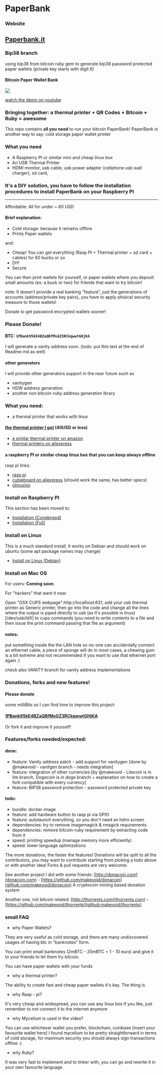 # PaperBank

### Website

## [Paperbank.it](http://paperbank.it)


### Bip38 branch

using bip38 from bitcoin ruby gem to generate bip38 password protected paper wallets (private key starts with digit 6)


#### Bitcoin Paper Wallet Bank


[![](http://uploads.makevoid.com/paperbank_final.png)](https://www.youtube.com/watch?v=CUM51acMHJY)

[watch the demo on youtube](https://www.youtube.com/watch?v=CUM51acMHJY)

### Bringing together: a thermal printer + QR Codes + Bitcoin + Ruby = awesome

This repo contains **all you need** to run your bitcoin PaperBank!
PaperBank is another way to say: cold storage paper wallet printer

### What you need

- A Raspberry PI or similar mini and cheap linux box
- An USB Thermal Printer
- HDMI monitor, usb cable, usb power adapter (cellphone usb wall charger), sd card,


### It's a DIY solution, you have to follow the installation procedures to install PaperBank on your Raspberry PI


---

Affordable: All for under ~ 60 USD

#### Brief explanation:

- Cold storage: because it remains offline
- Prints Paper wallets

and:

- Cheap! You can get everything (Rasp PI + Thermal printer + sd card + cables) for 60 bucks or so
- DIY
- Secure


You can then print wallets for yourself, or paper wallets where you deposit small amounts (ex: a buck or two) for friends that want to try bitcoin!

note: It doesn't provide a real banking "feature", just the generations of accounts (address/private key pairs), you have to apply phisical security measure to those wallets!

Donate to get password encrypted wallets sooner!


### Please Donate!

#### BTC: `1PBank95kE4BZaQBfMsGZ3RCkqwwtGHjKA`

I will generate a vanity address soon.
(todo: put this text at the end of Readme.md as well)





#### other generators

I will provide other generators support in the near future such as

- vanitygen
- HDW address generation
- another non bitcoin-ruby address generation lbrary



### What you need:

- a thermal printer that works with linux

#### [the thermal printer I got](http://www.aliexpress.com/item/Barcode-scanner-and-58mm-printer-USB-mini-thermal-receipt-printer-ticket-pos-portable-laser-printers-freeshipping/1544271573.html) (40USD or less)

- [a similar thermal printer on amazon](http://www.amazon.com/Imagestore-Brainydeal-SC9-2012-High-speed-Receipt/dp/B005HH2YVY/ref=sr_1_2?ie=UTF8&qid=1407576243&sr=8-2&keywords=thermal+printer)
- [thermal printers on aliexpress](http://www.aliexpress.com/wholesale?SearchText=thermal%20printer)

#### a raspberry PI or similar cheap linux box that you can keep always offline


rasp pi links:

- [rasp pi](http://www.element14.com/community/community/raspberry-pi/raspberry-pi-bplus?ICID=rpimain-topban-BPlus)
- [cubieboard on aliexpress](http://www.aliexpress.com/wholesale?SearchText=cubieboard) (should work the same, has better specs)
- [olinuxino](https://www.olimex.com/Products/OLinuXino/A20/A20-OLinuXino-MICRO/open-source-hardware)


### Install on Raspberry PI

This section has been moved to:

- [Installation (Condensed)](http://paperbank.it/install/raspberry/short/)
- [Installation (Full)](http://paperbank.it/install/raspberry/)

### Install on Linux

This is a much standard install, It works on Debian and should work on ubuntu (some apt package names may change)

- [Install on Linux (Debian)](http://paperbank.it/install/linux/)

### Install on Mac OS

For users: **Coming soon**.

For "hackers" that want it now: 

Open "OSX CUPS webpage":http://localhost:631, add your usb thermal printer as Generic printer, then go into the code and change all the lines where the output is piped directly to usb (as it's possible in linux) [/dev/usb/ldX] to cups commands (you need to write contents to a file and then issue the print command passing that file as argument)


#### notes:

put something inside the the LAN hole so no-one can accidentally connect an ethernet cable, a piece of sponge will do  in most cases, a chewing gum is a bit extreme and not recommended if you want to use that ethernet port again :)

check also VANITY branch for vanity address implementations



### Donations, forks and new features!

#### **Please donate**
some milliBits so I can find time to improve this project:
#### [1PBank95kE4BZaQBfMsGZ3RCkqwwtGHjKA](https://blockchain.info/address/1PBank95kE4BZaQBfMsGZ3RCkqwwtGHjKA)

Or fork it and improve it yourself!

### Features/forks needed/expected:

#### done:

- feature: Vanity address patch - add support for vanitygen [done by @makevoid - vanitgen branch - needs integration]
- feature: integration of other currencies [by @makevoid - Litecoin is in lite branch, Dogecoin is in doge branch + explanation on how to create a fork compatible with every currency]
- feature: BIP38 password protection - password protected private key

#### todo:

- bundle: docker image
- feature: add hardware button to rasp pi via GPIO
- feature: autolaunch everything, so you don't need an hdmi screen
- dependencies: try to remove imagemagick & rmagick requirements
- dependencies: remove bitcoin-ruby requirement by extracting code from it
- speed: printing speedup (manage memory more efficiently)
- speed: lower language optimizations


The more donations, the faster the features!
Donations will be split to all the contributors, you may want to contribute starting from picking a todo above or with another idea! Forks & pull requests are very welcome.

See another project I did with some friends: [http://donacoin.com](donacoin.com) - [https://github.com/makevoid/donacoin](github.com/makevoid/donacoin) A cryptocoin mining based donation system

Another one, not bitcoin related: [http://thorrents.com](thorrents.com) - [https://github.com/makevoid/thorrents](github:makevoid/thorrents)



### small FAQ

- why Paper Wallets?

They are very useful as cold storage, and there are many undiscovered usages of having btc in "banknotes" form.

You can print small banknotes (2mBTC - 20mBTC ~ 1 - 10 euro) and give it to your friends to let them try bitcoin.

You can have paper wallets with your funds

- why a thermal printer?

The ability to create fast and cheap paper wallets it's key. The thing is

- why Rasp - pi?

It's very cheap and widespread, you can use any linux box if you like, just remember to not connect it to the internet anymore

- why Mycelium is used in the video?

You can use whichever wallet you prefer, blockchain, coinbase [insert your favourite wallet here] I found mycelium to be pretty straightforward in terms of cold storage, for maximum security you should always sign transactions offline :)

- why Ruby?

It was very fast to implement and to tinker with, you can go and rewrite it in your own favourite language.


